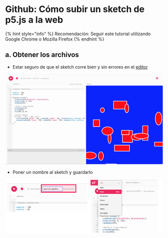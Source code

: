 # Github: Cómo subir un sketch de p5.js a la web

{% hint style="info" %}
Recomendación: Seguir este tutorial utilizando Google Chrome o Mozilla Firefox
{% endhint %}

## a. Obtener los archivos

* Estar seguro de que el sketch corre bien y sin errores en el [editor](http://alpha.editor.p5js.org)

![](.gitbook/assets/captura-de-pantalla-2018-08-10-a-las-3.15.49-p.m..png)

* Poner un nombre al sketch y guardarlo

![](.gitbook/assets/renombrar-y-guardar-01.png)

## 




